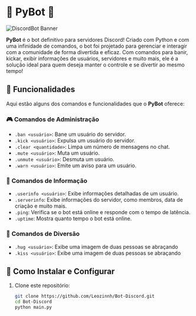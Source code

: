 # 🦾 **PyBot** 🦾

![DiscordBot Banner](https://via.placeholder.com/1500x500.png?text=Discord+Bot+Ultimate)

**PyBot** é o bot definitivo para servidores Discord! Criado com Python e com uma infinidade de comandos, o bot foi projetado para gerenciar e interagir com a comunidade de forma divertida e eficaz. Com comandos para banir, kickar, exibir informações de usuários, servidores e muito mais, ele é a solução ideal para quem deseja manter o controle e se divertir ao mesmo tempo!

## 🌟 Funcionalidades

Aqui estão alguns dos comandos e funcionalidades que o **PyBot** oferece:

### 🎮 **Comandos de Administração**
- `.ban <usuário>`: Bane um usuário do servidor.
- `.kick <usuário>`: Expulsa um usuário do servidor.
- `.clear <quantidade>`: Limpa um número de mensagens no chat.
- `.mute <usuário>`: Muta um usuário.
- `.unmute <usuário>`: Desmuta um usuário.
- `.warn <usuário>`: Emite um aviso para um usuário.

### 💬 **Comandos de Informação**
- `.userinfo <usuário>`: Exibe informações detalhadas de um usuário.
- `.serverinfo`: Exibe informações do servidor, como membros, data de criação e muito mais.
- `.ping`: Verifica se o bot está online e responde com o tempo de latência.
- `.uptime`: Mostra quanto tempo o bot está online.

### 🎉 **Comandos de Diversão**
- `.hug <usuário>`: Exibe uma imagem de duas pessoas se abraçando
- `.kiss <usuário>`: Exibe uma imagem de duas pessoas se abraçando

## 🚀 Como Instalar e Configurar

1. Clone este repositório:
   ```bash
   git clone https://github.com/Leozinnh/Bot-Discord.git
   cd Bot-Discord
   python main.py
